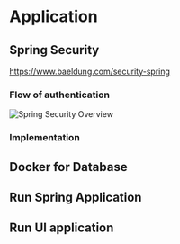 # Application

## Spring Security

https://www.baeldung.com/security-spring

### Flow of authentication

![Spring Security Overview](http://terasolunaorg.github.io/guideline/5.0.1.RELEASE/en/_images/spring_security_overview.png)


### Implementation

## Docker for Database

## Run Spring Application

## Run UI application
